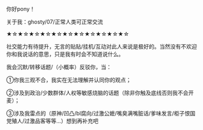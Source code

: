 你好pony！

关于我：ghosty/07/正常人类可正常交流

★☆★☆★☆★☆★☆★☆★☆★☆★☆★☆★☆

社交能力有待提升，无言的贴贴/挂机/互动对此人来说是极好的。当然没有不欢迎你和我说话的意思，只是我有时会不知道说什么。

我会沉默/转移话题/（小概率）反驳你，当：

①你我三观不合，我实在无法理解并认同你的观点；

②涉及到政治/少数群体/人权等敏感烧脑的话题（除非你触及底线否则我不会开麦）；

③涉及我雷点的（原神/凹凸/bl腐向/过激公嬷/嘴臭满嘴脏话/爹味发言/柜子恨国党殖人/过激品客等等…）想到再补充吧
